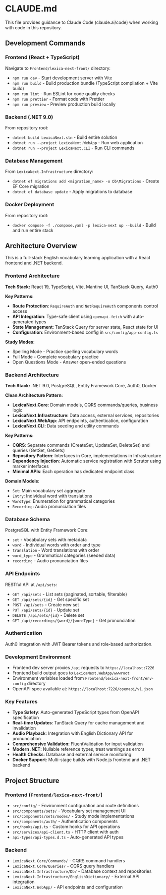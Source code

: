 # CLAUDE.md

This file provides guidance to Claude Code (claude.ai/code) when working with code in this repository.

## Development Commands

### Frontend (React + TypeScript)
Navigate to `Frontend/lexica-next-front/` directory:
- `npm run dev` - Start development server with Vite
- `npm run build` - Build production bundle (TypeScript compilation + Vite build)
- `npm run lint` - Run ESLint for code quality checks
- `npm run prettier` - Format code with Prettier
- `npm run preview` - Preview production build locally

### Backend (.NET 9.0)
From repository root:
- `dotnet build LexicaNext.sln` - Build entire solution
- `dotnet run --project LexicaNext.WebApp` - Run web application
- `dotnet run --project LexicaNext.CLI` - Run CLI commands

### Database Management
From `LexicaNext.Infrastructure` directory:
- `dotnet ef migrations add <migration_name> -o Db\Migrations` - Create EF Core migration
- `dotnet ef database update` - Apply migrations to database

### Docker Deployment
From repository root:
- `docker compose -f ./compose.yaml -p lexica-next up --build` - Build and run entire stack

## Architecture Overview

This is a full-stack English vocabulary learning application with a React frontend and .NET backend.

### Frontend Architecture
**Tech Stack:** React 19, TypeScript, Vite, Mantine UI, TanStack Query, Auth0

**Key Patterns:**
- **Route Protection**: `RequireAuth` and `NotRequireAuth` components control access
- **API Integration**: Type-safe client using `openapi-fetch` with auto-generated types
- **State Management**: TanStack Query for server state, React state for UI
- **Configuration**: Environment-based config in `src/config/app-config.ts`

**Study Modes:**
- Spelling Mode - Practice spelling vocabulary words
- Full Mode - Complete vocabulary practice  
- Open Questions Mode - Answer open-ended questions

### Backend Architecture
**Tech Stack:** .NET 9.0, PostgreSQL, Entity Framework Core, Auth0, Docker

**Clean Architecture Pattern:**
- **LexicaNext.Core**: Domain models, CQRS commands/queries, business logic
- **LexicaNext.Infrastructure**: Data access, external services, repositories
- **LexicaNext.WebApp**: API endpoints, authentication, configuration
- **LexicaNext.CLI**: Data seeding and utility commands

**Key Patterns:**
- **CQRS**: Separate commands (CreateSet, UpdateSet, DeleteSet) and queries (GetSet, GetSets)
- **Repository Pattern**: Interfaces in Core, implementations in Infrastructure
- **Dependency Injection**: Automatic service registration with Scrutor using marker interfaces
- **Minimal APIs**: Each operation has dedicated endpoint class

**Domain Models:**
- `Set`: Main vocabulary set aggregate
- `Entry`: Individual word with translations
- `WordType`: Enumeration for grammatical categories
- `Recording`: Audio pronunciation files

### Database Schema
PostgreSQL with Entity Framework Core:
- `set` - Vocabulary sets with metadata
- `word` - Individual words with order and type
- `translation` - Word translations with order
- `word_type` - Grammatical categories (seeded data)
- `recording` - Audio pronunciation files

### API Endpoints
RESTful API at `/api/sets`:
- `GET /api/sets` - List sets (paginated, sortable, filterable)
- `GET /api/sets/{id}` - Get specific set
- `POST /api/sets` - Create new set
- `PUT /api/sets/{id}` - Update set
- `DELETE /api/sets/{id}` - Delete set
- `GET /api/recordings/{word}/{wordType}` - Get pronunciation

### Authentication
Auth0 integration with JWT Bearer tokens and role-based authorization.

### Development Environment
- Frontend dev server proxies `/api` requests to `https://localhost:7226`
- Frontend build output goes to `LexicaNext.WebApp/wwwroot`
- Environment variables loaded from `Frontend/lexica-next-front/env-config` directory
- OpenAPI spec available at: `https://localhost:7226/openapi/v1.json`

### Key Features
- **Type Safety**: Auto-generated TypeScript types from OpenAPI specification
- **Real-time Updates**: TanStack Query for cache management and invalidation
- **Audio Playback**: Integration with English Dictionary API for pronunciation
- **Comprehensive Validation**: FluentValidation for input validation
- **Modern .NET**: Nullable reference types, treat warnings as errors
- **Health Checks**: Database and external service monitoring
- **Docker Support**: Multi-stage builds with Node.js frontend and .NET backend

## Project Structure

### Frontend (`Frontend/lexica-next-front/`)
- `src/config/` - Environment configuration and route definitions
- `src/components/sets/` - Vocabulary set management UI
- `src/components/sets/modes/` - Study mode implementations
- `src/components/auth/` - Authentication components
- `src/hooks/api.ts` - Custom hooks for API operations
- `src/services/api-client.ts` - HTTP client with auth
- `api-types/api-types.d.ts` - Auto-generated API types

### Backend
- `LexicaNext.Core/Commands/` - CQRS command handlers
- `LexicaNext.Core/Queries/` - CQRS query handlers  
- `LexicaNext.Infrastructure/Db/` - Database context and repositories
- `LexicaNext.Infrastructure/EnglishDictionary/` - External API integration
- `LexicaNext.WebApp/` - API endpoints and configuration